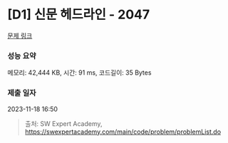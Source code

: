 # [D1] 신문 헤드라인 - 2047 

[문제 링크](https://swexpertacademy.com/main/code/problem/problemDetail.do?contestProbId=AV5QKsLaAy0DFAUq) 

### 성능 요약

메모리: 42,444 KB, 시간: 91 ms, 코드길이: 35 Bytes

### 제출 일자

2023-11-18 16:50



> 출처: SW Expert Academy, https://swexpertacademy.com/main/code/problem/problemList.do